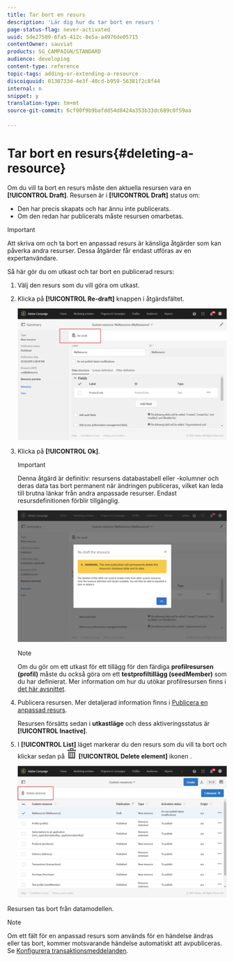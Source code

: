 ```yaml
---
title: Tar bort en resurs
description: 'Lär dig hur du tar bort en resurs '
page-status-flag: never-activated
uuid: 5de27589-6fa5-412c-8e5a-a4976de05715
contentOwner: sauviat
products: SG_CAMPAIGN/STANDARD
audience: developing
content-type: reference
topic-tags: adding-or-extending-a-resource
discoiquuid: 0130733d-4e3f-40cd-b959-56381f2c8f44
internal: n
snippet: y
translation-type: tm+mt
source-git-commit: 6cf00f9b9bafdd54d8424a353b33dc689c0f59aa

---
```



# Tar bort en resurs{#deleting-a-resource}

Om du vill ta bort en resurs måste den aktuella resursen vara en **[!UICONTROL Draft]**. Resursen är i **[!UICONTROL Draft]** status om:

* Den har precis skapats och har ännu inte publicerats.
* Om den redan har publicerats måste resursen omarbetas.

>[!IMPORTANT]
>
>Att skriva om och ta bort en anpassad resurs är känsliga åtgärder som kan påverka andra resurser. Dessa åtgärder får endast utföras av en expertanvändare.

Så här gör du om utkast och tar bort en publicerad resurs:

1. Välj den resurs som du vill göra om utkast.
1. Klicka på **[!UICONTROL Re-draft]** knappen i åtgärdsfältet.

   ![](assets/schema_extension_uc26.png)

1. Klicka på **[!UICONTROL Ok]**.

   >[!IMPORTANT]
   >
   >Denna åtgärd är definitiv: resursens databastabell eller -kolumner och deras data tas bort permanent när ändringen publiceras, vilket kan leda till brutna länkar från andra anpassade resurser. Endast resursdefinitionen förblir tillgänglig.

   ![](assets/schema_extension_uc27.png)

   >[!NOTE]
   >
   >Om du gör om ett utkast för ett tillägg för den färdiga **profilresursen (profil)** måste du också göra om ett **testprofiltillägg (seedMember)** som du har definierat. Mer information om hur du utökar profilresursen finns i [det här avsnittet](../../developing/using/extending-the-profile-resource-with-a-new-field.md).

1. Publicera resursen. Mer detaljerad information finns i [Publicera en anpassad resurs](../../developing/using/updating-the-database-structure.md#publishing-a-custom-resource).

   Resursen försätts sedan i **utkastläge** och dess aktiveringsstatus är **[!UICONTROL Inactive]**.

1. I **[!UICONTROL List]** läget markerar du den resurs som du vill ta bort och klickar sedan på ![](assets/delete_darkgrey-24px.png) **[!UICONTROL Delete element]** ikonen .

   ![](assets/schema_extension_uc28.png)

Resursen tas bort från datamodellen.

>[!NOTE]
>
>Om ett fält för en anpassad resurs som används för en händelse ändras eller tas bort, kommer motsvarande händelse automatiskt att avpubliceras. Se [Konfigurera transaktionsmeddelanden](../../administration/using/configuring-transactional-messaging.md).

